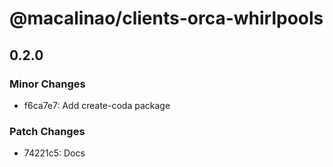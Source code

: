 # @macalinao/clients-orca-whirlpools

## 0.2.0

### Minor Changes

- f6ca7e7: Add create-coda package

### Patch Changes

- 74221c5: Docs
